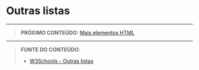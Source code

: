 # Outras listas





***

> **PRÓXIMO CONTEÚDO:** [Mais elementos HTML](/conteudo/08-mais-elementosHTML)

***


> **FONTE DO CONTEÚDO**:
>
> - [W3Schools - Outras listas](https://www.w3schools.com/html/html_lists_other.asp)